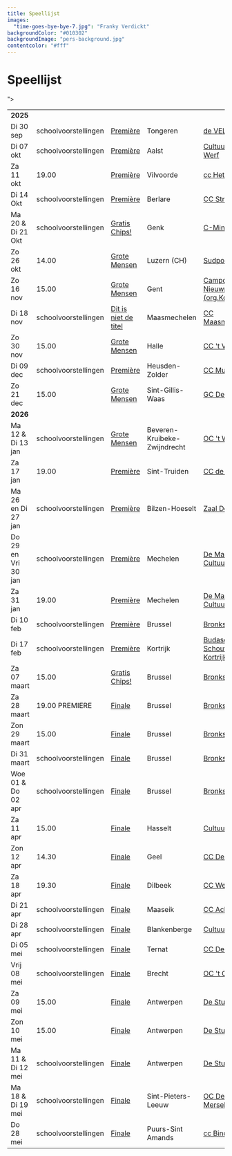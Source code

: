 ```yaml
---
title: Speellijst
images:
  "time-goes-bye-bye-7.jpg": "Franky Verdickt"
backgroundColor: "#010302"
backgroundImage: "pers-background.jpg"
contentcolor: "#fff"
---
```

# Speellijst

<div class="table-responsive">
<table class="playlist">

<tr><td colspan="5"><strong>2025</strong></td></tr>
<tr><td>Di 30 sep</td><td>schoolvoorstellingen</td><td><a href="/nl/shows/premiere">Première</a></td><td>Tongeren</td><td><a href="https://develinx.be/evenement/compagnie-barbarie-bronks-0">de VELINX</a></td></tr>
<tr><td>Di 07 okt</td><td>schoolvoorstellingen</td><td><a href="/nl/shows/premiere">Première</a></td><td>Aalst</td><td><a href="https://www.dewerfcultuurhuis.be/nl/programma/school-co/scholenaanbod/detail/premiere/9485/">Cultuurhuis De Werf</a></td></tr>
<tr><td>Za 11 okt</td><td>19.00</td><td><a href="/nl/shows/premiere">Première</a></td><td>Vilvoorde</td><td><a href="https://www.hetbolwerk.be/programma/podium/compagnie-barbarie-bronks-premiere-8">cc Het Bolwerk</a></td></tr>
<tr><td>Di 14 Okt</td><td>schoolvoorstellingen</td><td><a href="/nl/shows/premiere">Première</a></td><td>Berlare</td><td><a href="https://beleefberlare.be/premiere">CC Stroming</a></td></tr>
<tr><td>Ma 20 & Di 21 Okt</td><td>schoolvoorstellingen</td><td><a href="/nl/shows/gratis chips">Gratis Chips!</a></td><td>Genk</td><td><a href="https://c-mine.be/evenement/compagnie-barbarie-2">C-Mine</a></td></tr>
<tr><td>Zo 26 okt</td><td>14.00</td><td><a href="/nl/shows/grote-mensen">Grote Mensen</a></td><td>Luzern (CH)</td><td><a  href="https://www.sudpol.ch">Sudpol</a></td></tr>">
<tr><td>Zo 16 nov</td><td>15.00</td><td><a href="/nl/shows/grote-mensen">Grote Mensen</a></td><td>Gent</td><td><a href="https://kopergietery.be/nl/productie/grote-mensen">Campo Nieuwpoort (org.Kopergietery)</a></td></tr>
<tr><td>Di 18 nov</td><td>schoolvoorstellingen</td><td><a href="/nl/shows/dit-is-niet-de-titel">Dit is niet de titel</a></td><td>Maasmechelen</td><td><a href="https://www.ccmaasmechelen.be/nl/scholen">CC Maasmechelen</a></td></tr>
<tr><td>Zo 30 nov</td><td>15.00</td><td><a href="/nl/shows/grote-mensen">Grote Mensen</a></td><td>Halle</td><td><a href="https://www.vondel.be/agenda/grote-mensen-4m6k">CC 't Vondel</a></td></tr>
<tr><td>Di 09 dec</td><td>schoolvoorstellingen</td><td><a href="/nl/shows/premiere">Première</a></td><td>Heusden-Zolder</td><td><a href="https://www.muze.be/dagvoorstellingen.html">CC Muze</a></td></tr>
<tr><td>Zo 21 dec</td><td>15.00</td><td><a href="/nl/shows/grote-mensen">Grote Mensen</a></td><td>Sint-Gillis-Waas</td><td><a href="https://gcderoute.be/events/12bfeace-ec93-490c-8633-6bb41d1851d7/">GC De Route</a></td></tr>

<tr><td colspan="5"><strong>2026</strong></td></tr>
<tr><td>Ma 12 & Di 13 jan</td><td>schoolvoorstellingen</td><td><a href="/nl/shows/grote-mensen">Grote Mensen</a></td><td>Beveren-Kruibeke-Zwijndrecht</td><td><a href="https://www.gemeentebkz.be/vrijetijd">OC 't Waaigat</a></td></tr>
<tr><td>Za 17 jan</td><td>19.00</td><td><a href="/nl/shows/premiere">Première</a></td><td>Sint-Truiden</td><td><a href="https://www.debogaard.be/activiteiten/compagnie-barbarie-bronks-premiere-8">CC de Bogaard</a></td></tr>
<tr><td>Ma 26 en Di 27 jan</td><td>schoolvoorstellingen</td><td><a href="/nl/shows/premiere">Première</a></td><td>Bilzen-Hoeselt</td><td><a href="https://www.cultuurhuisbilzenhoeselt.be/activiteiten/compagnie-barbarie-bronks">Zaal De Kimpel</a></td></tr>
<tr><td>Do 29 en Vri 30 jan</td><td>schoolvoorstellingen</td><td><a href="/nl/shows/premiere">Première</a></td><td>Mechelen</td><td><a href="https://cultuurcentrum.mechelen.be/premiere-4">De Maan (org. Cultuurcentrum)</a></td></tr>
<tr><td>Za 31 jan</td><td>19.00</td><td><a href="/nl/shows/premiere">Première</a></td><td>Mechelen</td><td><a href="https://cultuurcentrum.mechelen.be/premiere-4">De Maan (org. Cultuurcentrum)</a></td></tr>
<tr><td>Di 10 feb</td><td>schoolvoorstellingen</td><td><a href="/nl/shows/premiere">Première</a></td><td>Brussel</td><td><a href="https://www.bronks.be/nl/programma/5215/premiere">Bronks</a></td></tr>
<tr><td>Di 17 feb</td><td>schoolvoorstellingen</td><td><a href="/nl/shows/premiere">Première</a></td><td>Kortrijk</td><td><a href="https://www.schouwburgkortrijk.be/programma">Budascoop (org. Schouwburg Kortrijk)</a></td></tr>
<tr><td>Za 07 maart</td><td>15.00</td><td><a href="/nl/shows/gratis-chips">Gratis Chips!</a></td><td>Brussel</td><td><a href="https://www.bronks.be/">Bronks</a></td></tr>
<tr><td>Za 28 maart</td><td>19.00 PREMIERE</td><td><a href="/nl/shows/finale">Finale</a></td><td>Brussel</td><td><a href="https://www.bronks.be/">Bronks</a></td></tr>
<tr><td>Zon 29 maart</td><td>15.00</td><td><a href="/nl/shows/finale">Finale</a></td><td>Brussel</td><td><a href="https://www.bronks.be/">Bronks</a></td></tr>
<tr><td>Di 31 maart</td><td>schoolvoorstellingen</td><td><a href="/nl/shows/finale">Finale</a></td><td>Brussel</td><td><a href="https://www.bronks.be/nl/scholen/5287/finale">Bronks</a></td></tr>
<tr><td>Woe 01 & Do 02 apr</td><td>schoolvoorstellingen</td><td><a href="/nl/shows/finale">Finale</a></td><td>Brussel</td><td><a href="https://www.bronks.be/nl/scholen/5287/finale">Bronks</a></td></tr>
<tr><td>Za 11 apr</td><td>15.00</td><td><a href="/nl/shows/finale">Finale</a></td><td>Hasselt</td><td><a href="https://www.ccha.be/programma/finale-6-57z9">Cultuurcentrum</a></td></tr>
<tr><td>Zon 12 apr</td><td>14.30</td><td><a href="/nl/shows/finale">Finale</a></td><td>Geel</td><td><a href="https://www.dewerft.be/agenda/finale-m51j">CC De Werft</a></td></tr>
<tr><td>Za 18 apr</td><td>19.30</td><td><a href="/nl/shows/finale">Finale</a></td><td>Dilbeek</td><td><a href="https://www.westrand.be/programma/finale-6-6rr5">CC Westrand</a></td></tr>
<tr><td>Di 21 apr</td><td>schoolvoorstellingen</td><td><a href="/nl/shows/finale">Finale</a></td><td>Maaseik</td><td><a href="https://www.achterolmen.be/nl/programma">CC Achterholmen</a></td></tr>
<tr><td>Di 28 apr</td><td>schoolvoorstellingen</td><td><a href="/nl/shows/finale">Finale</a></td><td>Blankenberge</td><td><a href="https://www.ccblankenberge.be/programma/school/lagere-school/schoolvoorstelling-finale-compagnie-barbarie-bronks">Cultuurcentrum</a></td></tr>
<tr><td>Di 05 mei</td><td>schoolvoorstellingen</td><td><a href="/nl/shows/finale">Finale</a></td><td>Ternat</td><td><a href="https://www.ccdeploter.be/finale">CC De Ploter</a></td></tr>
<tr><td>Vrij 08 mei</td><td>schoolvoorstellingen</td><td><a href="/nl/shows/finale">Finale</a></td><td>Brecht</td><td><a href="https://www.brecht.be/vrije-tijd/cultuur/">OC 't Centrum</a></td></tr>
<tr><td>Za 09 mei</td><td>15.00</td><td><a href="/nl/shows/finale">Finale</a></td><td>Antwerpen</td><td><a href="https://www.destudio.com/nl/project/finale">De Studio</a></td></tr>
<tr><td>Zon 10 mei</td><td>15.00</td><td><a href="/nl/shows/finale">Finale</a></td><td>Antwerpen</td><td><a href="https://www.destudio.com/nl/project/finale">De Studio</a></td></tr>
<tr><td>Ma 11 & Di 12 mei</td><td>schoolvoorstellingen</td><td><a href="/nl/shows/finale">Finale</a></td><td>Antwerpen</td><td><a href="https://www.destudio.com/nl/project/finale">De Studio</a></td></tr>
<tr><td>Ma 18 & Di 19 mei</td><td>schoolvoorstellingen</td><td><a href="/nl/shows/finale">Finale</a></td><td>Sint-Pieters-Leeuw</td><td><a href="https://www.sint-pieters-leeuw.be/brul/organiseren/zaalverhuur/culturele-infrastructuur/theaterzaal">OC De Merselborre</a></td></tr>
<tr><td>Do 28 mei</td><td>schoolvoorstellingen</td><td><a href="/nl/shows/finale">Finale</a></td><td>Puurs-Sint Amands</td><td><a href="https://www.puurs-sint-amands.be/schoolvoorstelling-finale-compagnie-barbarie/bronks">cc Binder</a></td></tr>


























</table>
</div>
